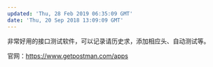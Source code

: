 ```yaml
---
updated: 'Thu, 28 Feb 2019 06:35:09 GMT'
date: 'Thu, 20 Sep 2018 13:09:09 GMT'
---
```


非常好用的接口测试软件，可以记录请历史求，添加相应头、自动测试等。

官网：<https://www.getpostman.com/apps>
